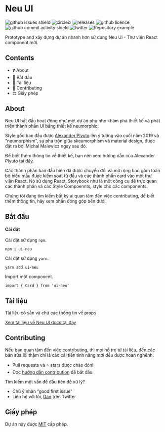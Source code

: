 # Neu UI

![github issues shield](https://img.shields.io/github/issues/daniel-norris/neumorphic_design)
![circleci](https://img.shields.io/circleci/build/github/daniel-norris/neu_ui/master?label=circleci)
![releases](https://img.shields.io/github/v/release/daniel-norris/neu_ui?include_prereleases)
![github licence](https://img.shields.io/github/license/daniel-norris/neu_ui)
![github commit activity shield](https://img.shields.io/github/commit-activity/m/daniel-norris/neumorphic_design)
![twitter](https://img.shields.io/twitter/follow/danielpnorris)
![Repository example](../../src/demo.gif)

Prototype and xây dựng dự án nhanh hơn sử dụng Neu UI - Thư viện React component mới.

## Contents

- ❓ About
- 🚀 Bắt đầu
- 📝 Tài liệu
- 👏 Contributing
- ⚖️ Giấy phép

## About

Neu UI bắt đầu hoạt động như một dự án phụ nhỏ khám phá thiết kế và phát triển thành phần UI bằng thiết kế neumorphic.

Style gốc ban đầu được [Alexander Plyuto](https://dribbble.com/alexplyuto) lên ý tưởng vào cuối năm 2019 và "neumorphism", sự pha trộn giữa skeumorphism và material design, được đặt ra bởi Michal Malewicz ngay sau đó.

Để biết thêm thông tin về thiết kế, bạn nên xem hướng dẫn của Alexander Plyuto [tại đây](https://www.figma.com/file/J1uPSOY5k577mDpSfGFven/Neomorphism-Guide-2.0-%7C-Original?node-id=26580%3A1425).

Các thành phần ban đầu hiện đã được chuyển đổi và mở rộng bao gồm toàn bộ biểu mẫu được kiểm soát từ đầu và các thành phần card vào một thư viện React. Nó sử dụng React, Storybook như là một công cụ để trực quan các thành phần và các Style Compoennts, style cho các components.

Chúng tôi đang tìm kiếm bất kỳ ai quan tâm đến việc contributing, để biết thêm thông tin, hãy xem phần đóng góp bên dưới.

## Bắt đầu

#### Cài đặt

Cài đặt sử dụng `npm`.

```
npm i ui-neu
```

Cài đặt sử dụng `yarn`.

```
yarn add ui-neu
```

Import một component.

```
import { Card } from 'ui-neu'
```

## Tài liệu

Tài liệu có sẵn và chứ các thông tin về props

[Xem tài liệu về Neu UI docs tại đây](https://ui-neu.netlify.app/)

## Contributing

Nếu bạn quan tâm đến việc contributing, thì mọi hỗ trợ từ tài liệu, đến các bản sửa lỗi thậm chí là các cải tiến tính năng mới đều được hoan nghênh.

- Pull requests và ⭐ stars được chào đón!
- Đọc [hướng dẫn contribution](CONTRIBUTING.md) để bắt đầu

Tìm kiếm một vấn đề đầu tiên để xử lý?

- Chú ý nhãn "good first issue"
- Liên hệ với tôi, [Dan](https://twitter.com/danielpnorris) trên Twitter

## Giấy phép

Dự án này được [MIT](/LICENCE) cấp phép.
